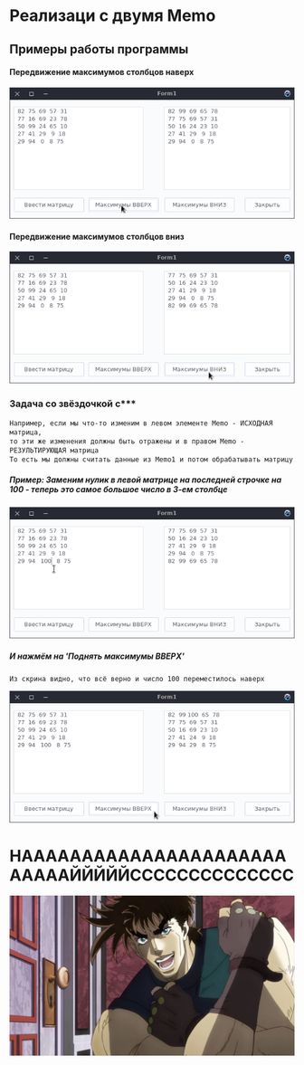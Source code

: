 # Реализаци с двумя Memo

## Примеры работы программы

#### Передвижение максимумов столбцов наверх
![Image alt](https://github.com/Polevochka/P_M2_ZA16/raw/master/MemoEdition/img/1.png)

#### Передвижение максимумов столбцов вниз
![Image alt](https://github.com/Polevochka/P_M2_ZA16/raw/master/MemoEdition/img/2.png)

### Задача со звёздочкой с***
    Например, если мы что-то изменим в левом элементе Memo - ИСХОДНАЯ матрица,
    то эти же изменения должны быть отражены и в правом Memo - РЕЗУЛЬТИРУЮЩАЯ матрица
    То есть мы должны считать данные из Memo1 и потом обрабатывать матрицу
    
##### Пример: Заменим нулик в левой матрице на последней строчке на 100 - теперь это самое большое число в 3-ем столбце
![Image alt](https://github.com/Polevochka/P_M2_ZA16/raw/master/MemoEdition/img/3.png)
##### И нажмём на 'Поднять максимумы ВВЕРХ'
    Из скрина видно, что всё верно и число 100 переместилось наверх
![Image alt](https://github.com/Polevochka/P_M2_ZA16/raw/master/MemoEdition/img/4.png)

# НАААААААААААААААААААААААААААЙЙЙЙЙСССССССССССССС
![Image alt](https://github.com/Polevochka/P_M2_ZA16/raw/master/MemoEdition/img/nice.webp)
